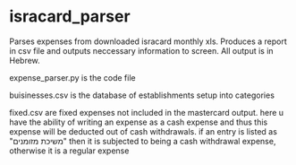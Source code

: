 # isracard_parser
Parses expenses from downloaded isracard monthly xls.
Produces a report in csv file and outputs neccessary information to screen.
All output is in Hebrew.

expense_parser.py is the code file

buisinesses.csv is the database of establishments setup into categories

fixed.csv are fixed expenses not included in the mastercard output. here u
have the ability of writing an expense as a cash expense and thus this expense
will be deducted out of cash withdrawals.
if an entry is listed as "משיכת מזומנים" then it is subjected to being a cash withdrawal expense,
otherwise it is a regular expense
